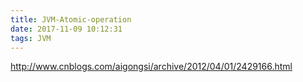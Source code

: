 ```yaml
---
title: JVM-Atomic-operation
date: 2017-11-09 10:12:31
tags: JVM
---
```


http://www.cnblogs.com/aigongsi/archive/2012/04/01/2429166.html